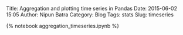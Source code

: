Title: Aggregation and plotting time series in Pandas
Date: 2015-06-02 15:05
Author: Nipun Batra
Category: Blog
Tags: stats
Slug: timeseries

{% notebook aggregation_timeseries.ipynb %}
